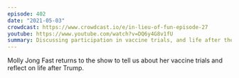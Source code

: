 ```yaml
---
episode: 402
date: "2021-05-03"
crowdcast: https://www.crowdcast.io/e/in-lieu-of-fun-episode-27
youtube: https://www.youtube.com/watch?v=DQ6y4G8v1fU
summary: Discussing participation in vaccine trials, and life after the former guy
---
```

Molly Jong Fast returns to the show to tell us about her vaccine trials and reflect on life after Trump.
